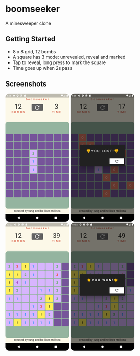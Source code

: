 # boomseeker

A minesweeper clone

## Getting Started
- 8 x 8 grid, 12 bombs
- A square has 3 mode: unrevealed, reveal and marked
- Tap to reveal, long press to mark the square
- Time goes up when 2s pass

## Screenshots
<p float="left">
    <img src="./screenshot/Screenshot_1.png" alt="screenshot" width="200"/>
    <img src="./screenshot/Screenshot_2.png" alt="screenshot" width="200"/>
    <img src="./screenshot/Screenshot_3.png" alt="screenshot" width="200"/>
    <img src="./screenshot/Screenshot_4.png" alt="screenshot" width="200"/>
</p>

